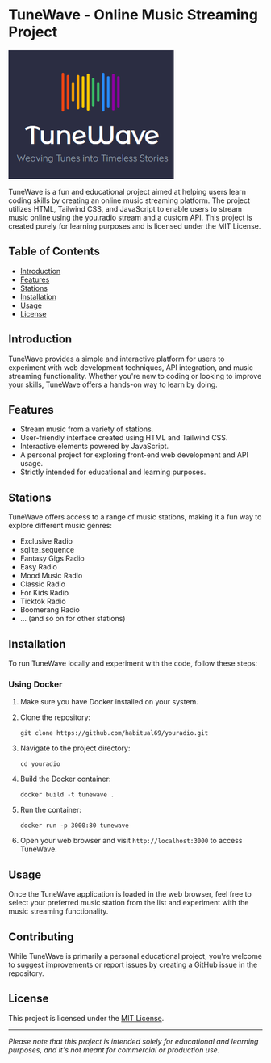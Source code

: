 # TuneWave - Online Music Streaming Project

![TuneWave Logo](https://github.com/habitual69/youradio/blob/main/assets/tunewave.png)

TuneWave is a fun and educational project aimed at helping users learn coding skills by creating an online music streaming platform. The project utilizes HTML, Tailwind CSS, and JavaScript to enable users to stream music online using the you.radio stream and a custom API. This project is created purely for learning purposes and is licensed under the MIT License.

## Table of Contents

- [Introduction](#introduction)
- [Features](#features)
- [Stations](#stations)
- [Installation](#installation)
- [Usage](#usage)
- [License](#license)

## Introduction

TuneWave provides a simple and interactive platform for users to experiment with web development techniques, API integration, and music streaming functionality. Whether you're new to coding or looking to improve your skills, TuneWave offers a hands-on way to learn by doing.

## Features

- Stream music from a variety of stations.
- User-friendly interface created using HTML and Tailwind CSS.
- Interactive elements powered by JavaScript.
- A personal project for exploring front-end web development and API usage.
- Strictly intended for educational and learning purposes.

## Stations

TuneWave offers access to a range of music stations, making it a fun way to explore different music genres:

- Exclusive Radio
- sqlite_sequence
- Fantasy Gigs Radio
- Easy Radio
- Mood Music Radio
- Classic Radio
- For Kids Radio
- Ticktok Radio
- Boomerang Radio
- ... (and so on for other stations)

## Installation

To run TuneWave locally and experiment with the code, follow these steps:

### Using Docker

1. Make sure you have Docker installed on your system.

2. Clone the repository:
   ```
   git clone https://github.com/habitual69/youradio.git
   ```

3. Navigate to the project directory:
   ```
   cd youradio
   ```

4. Build the Docker container:
   ```
   docker build -t tunewave .
   ```

5. Run the container:
   ```
   docker run -p 3000:80 tunewave
   ```

6. Open your web browser and visit `http://localhost:3000` to access TuneWave.

## Usage

Once the TuneWave application is loaded in the web browser, feel free to select your preferred music station from the list and experiment with the music streaming functionality.

## Contributing

While TuneWave is primarily a personal educational project, you're welcome to suggest improvements or report issues by creating a GitHub issue in the repository.

## License

This project is licensed under the [MIT License](https://opensource.org/licenses/MIT).

---
*Please note that this project is intended solely for educational and learning purposes, and it's not meant for commercial or production use.*